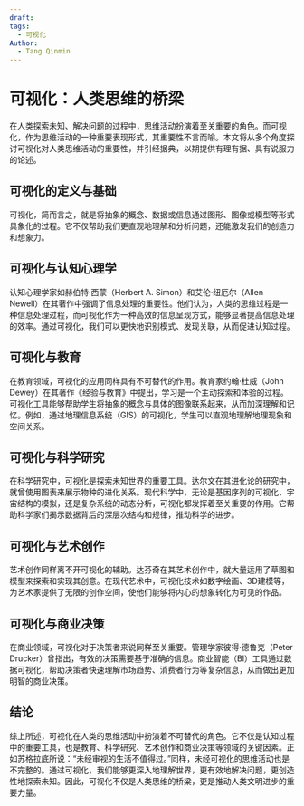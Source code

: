 ```yaml
---
draft: 
tags:
  - 可视化
Author:
  - Tang Qinmin
---
```

# 可视化：人类思维的桥梁

在人类探索未知、解决问题的过程中，思维活动扮演着至关重要的角色。而可视化，作为思维活动的一种重要表现形式，其重要性不言而喻。本文将从多个角度探讨可视化对人类思维活动的重要性，并引经据典，以期提供有理有据、具有说服力的论述。

## 可视化的定义与基础

可视化，简而言之，就是将抽象的概念、数据或信息通过图形、图像或模型等形式具象化的过程。它不仅帮助我们更直观地理解和分析问题，还能激发我们的创造力和想象力。

## 可视化与认知心理学

认知心理学家如赫伯特·西蒙（Herbert A. Simon）和艾伦·纽厄尔（Allen Newell）在其著作中强调了信息处理的重要性。他们认为，人类的思维过程是一种信息处理过程，而可视化作为一种高效的信息呈现方式，能够显著提高信息处理的效率。通过可视化，我们可以更快地识别模式、发现关联，从而促进认知过程。

## 可视化与教育

在教育领域，可视化的应用同样具有不可替代的作用。教育家约翰·杜威（John Dewey）在其著作《经验与教育》中提出，学习是一个主动探索和体验的过程。可视化工具能够帮助学生将抽象的概念与具体的图像联系起来，从而加深理解和记忆。例如，通过地理信息系统（GIS）的可视化，学生可以直观地理解地理现象和空间关系。

## 可视化与科学研究

在科学研究中，可视化是探索未知世界的重要工具。达尔文在其进化论的研究中，就曾使用图表来展示物种的进化关系。现代科学中，无论是基因序列的可视化、宇宙结构的模拟，还是复杂系统的动态分析，可视化都发挥着至关重要的作用。它帮助科学家们揭示数据背后的深层次结构和规律，推动科学的进步。

## 可视化与艺术创作

艺术创作同样离不开可视化的辅助。达芬奇在其艺术创作中，就大量运用了草图和模型来探索和实现其创意。在现代艺术中，可视化技术如数字绘画、3D建模等，为艺术家提供了无限的创作空间，使他们能够将内心的想象转化为可见的作品。

## 可视化与商业决策

在商业领域，可视化对于决策者来说同样至关重要。管理学家彼得·德鲁克（Peter Drucker）曾指出，有效的决策需要基于准确的信息。商业智能（BI）工具通过数据可视化，帮助决策者快速理解市场趋势、消费者行为等复杂信息，从而做出更加明智的商业决策。

## 结论

综上所述，可视化在人类的思维活动中扮演着不可替代的角色。它不仅是认知过程中的重要工具，也是教育、科学研究、艺术创作和商业决策等领域的关键因素。正如苏格拉底所说：“未经审视的生活不值得过。”同样，未经可视化的思维活动也是不完整的。通过可视化，我们能够更深入地理解世界，更有效地解决问题，更创造性地探索未知。因此，可视化不仅是人类思维的桥梁，更是推动人类文明进步的重要力量。

